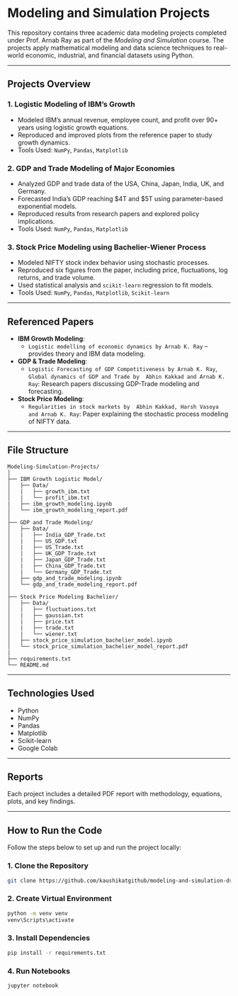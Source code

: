 # Modeling and Simulation Projects

This repository contains three academic data modeling projects completed under Prof. Arnab Ray as part of the *Modeling and Simulation* course. The projects apply mathematical modeling and data science techniques to real-world economic, industrial, and financial datasets using Python.

---

## Projects Overview

### 1. Logistic Modeling of IBM’s Growth
- Modeled IBM’s annual revenue, employee count, and profit over 90+ years using logistic growth equations.
- Reproduced and improved plots from the reference paper to study growth dynamics.
- Tools Used: `NumPy`, `Pandas`, `Matplotlib`

### 2. GDP and Trade Modeling of Major Economies
- Analyzed GDP and trade data of the USA, China, Japan, India, UK, and Germany.
- Forecasted India’s GDP reaching $4T and $5T using parameter-based exponential models.
- Reproduced results from research papers and explored policy implications.
- Tools Used: `NumPy`, `Pandas`, `Matplotlib`

### 3. Stock Price Modeling using Bachelier-Wiener Process
- Modeled NIFTY stock index behavior using stochastic processes.
- Reproduced six figures from the paper, including price, fluctuations, log returns, and trade volume.
- Used statistical analysis and `scikit-learn` regression to fit models.
- Tools Used: `NumPy`, `Pandas`, `Matplotlib`, `Scikit-learn`

---

## Referenced Papers

- **IBM Growth Modeling**:
  - `Logistic modelling of economic dynamics by Arnab K. Ray` – provides theory and IBM data modeling.
- **GDP & Trade Modeling**:
  - `Logistic Forecasting of GDP Competitiveness by Arnab K. Ray`, `Global dynamics of GDP and Trade by  Abhin Kakkad and Arnab K. Ray`: Research papers discussing GDP-Trade modeling and forecasting.
- **Stock Price Modeling**:
  - `Regularities in stock markets by  Abhin Kakkad, Harsh Vasoya and Arnab K. Ray`: Paper explaining the stochastic process modeling of NIFTY data.

---

## File Structure

```plaintext
Modeling-Simulation-Projects/
│
├── IBM Growth Logistic Model/
│   ├── Data/
│   |   ├── growth_ibm.txt
│   |   └── profit_ibm.txt
|   ├── ibm_growth_modeling.ipynb
│   └── ibm_growth_modeling_report.pdf
│
├── GDP and Trade Modeling/
│   ├── Data/
│   |   ├── India_GDP_Trade.txt
│   |   ├── US_GDP.txt
│   |   ├── US_Trade.txt
│   |   ├── UK_GDP_Trade.txt
│   |   ├── Japan_GDP_Trade.txt
│   |   ├── China_GDP_Trade.txt
│   |   └── Germany_GDP_Trade.txt
│   ├── gdp_and_trade_modeling.ipynb
│   └── gdp_and_trade_modeling_report.pdf
│
├── Stock Price Modeling Bachelier/
│   ├── Data/
│   |   ├── fluctuations.txt
│   |   ├── gaussian.txt
│   |   ├── price.txt
│   |   ├── trade.txt
│   |   └── wiener.txt
│   ├── stock_price_simulation_bachelier_model.ipynb
│   └── stock_price_simulation_bachelier_model_report.pdf
|
├── requirements.txt
└── README.md
```
---

## Technologies Used
- Python
- NumPy
- Pandas
- Matplotlib
- Scikit-learn
- Google Colab
---

## Reports
Each project includes a detailed PDF report with methodology, equations, plots, and key findings.

---
## How to Run the Code

Follow the steps below to set up and run the project locally:

### 1. Clone the Repository

```bash
git clone https://github.com/kaushikatgithub/modeling-and-simulation-ds-projects.git
```
### 2. Create Virtual Environment

```bash
python -m venv venv
venv\Scripts\activate
```
### 3. Install Dependencies

```bash
pip install -r requirements.txt
```
### 4. Run Notebooks 

```bash
jupyter notebook
```




